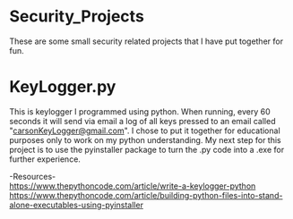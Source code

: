 # Security_Projects
These are some small security related projects that I have put together for fun.

# KeyLogger.py
This is keylogger I programmed using python. When running, every 60 seconds it will send via email a log of all keys pressed to an email called "carsonKeyLogger@gmail.com". 
I chose to put it together for educational purposes only to work on my python understanding. 
My next step for this project is to use the pyinstaller package to turn the .py code into a .exe for further experience. 

-Resources-                                                    
https://www.thepythoncode.com/article/write-a-keylogger-python                
https://www.thepythoncode.com/article/building-python-files-into-stand-alone-executables-using-pyinstaller

